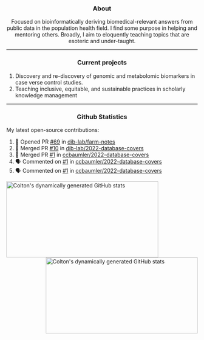 <!--
Inspiration derived from:
1. https://zzetao.github.io/awesome-github-profile/
2. https://github.com/spcanelon
3. https://github.com/tallguyjenks

Tools used:
1. https://github.com/anuraghazra/github-readme-stats
2. https://github.com/jamesgeorge007/github-activity-readme
3. https://github.com/topics/profile-readme
-->

<h3 align="center">About</h3>

<p align="center">
Focused on bioinformatically deriving biomedical-relevant answers from public data in the population health field. 
I find some purpose in helping and mentoring others. Broadly, I aim to eloquently teaching topics that are esoteric and under-taught.
</p>

---

<h3 align="center">Current projects</h3>

1. Discovery and re-discovery of genomic and metabolomic biomarkers in case verse control studies.
2. Teaching inclusive, equitable, and sustainable practices in scholarly knowledge management

---

<h3 align="center">Github Statistics</h3>

My latest open-source contributions:

<!--START_SECTION:activity-->
1. 💪 Opened PR [#69](https://github.com/dib-lab/farm-notes/pull/69) in [dib-lab/farm-notes](https://github.com/dib-lab/farm-notes)
2. 🎉 Merged PR [#10](https://github.com/dib-lab/2022-database-covers/pull/10) in [dib-lab/2022-database-covers](https://github.com/dib-lab/2022-database-covers)
3. 🎉 Merged PR [#1](https://github.com/ccbaumler/2022-database-covers/pull/1) in [ccbaumler/2022-database-covers](https://github.com/ccbaumler/2022-database-covers)
4. 🗣 Commented on [#1](https://github.com/ccbaumler/2022-database-covers/pull/1#issuecomment-2078233715) in [ccbaumler/2022-database-covers](https://github.com/ccbaumler/2022-database-covers)
5. 🗣 Commented on [#1](https://github.com/ccbaumler/2022-database-covers/pull/1#issuecomment-2053745028) in [ccbaumler/2022-database-covers](https://github.com/ccbaumler/2022-database-covers)
<!--END_SECTION:activity-->

<a href="https://github.com/ccbaumler">
  <img height="200" width=400 align="left" alt="Colton's dynamically generated GitHub stats" src="https://github-readme-stats.vercel.app/api?username=ccbaumler&show_icons=true&title_color=434d58&icon_color=fa8072&ring_color=ba55d3"/>
</a>
<a href="https://github.com/ccbaumler">
  <img height="200" width=400 align="right" alt="Colton's dynamically generated GitHub stats" src="https://github-readme-stats.vercel.app/api/top-langs/?username=ccbaumler&layout=compact&langs_count=6&card_width=320&title_color=434d58&hide=Standard%20ML,%20TeX,%20Jupyter%20Notebook" />
</a>
